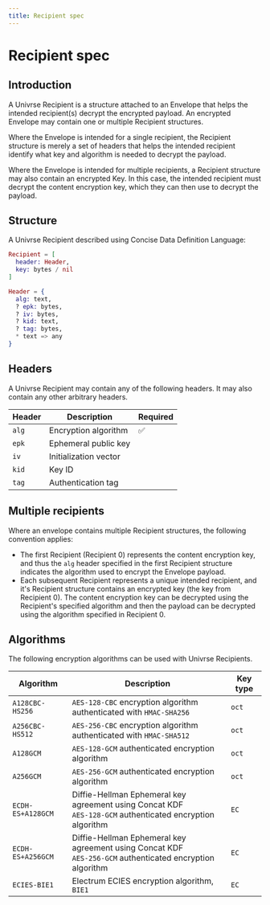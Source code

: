 ```yaml
---
title: Recipient spec
---
```


# Recipient spec

## Introduction

A Univrse Recipient is a structure attached to an Envelope that helps the intended recipient(s) decrypt the encrypted payload. An encrypted Envelope may contain one or multiple Recipient structures.

Where the Envelope is intended for a single recipient, the Recipient structure is merely a set of headers that helps the intended recipient identify what key and algorithm is needed to decrypt the payload.

Where the Envelope is intended for multiple recipients, a Recipient structure may also contain an encrypted Key. In this case, the intended recipient must decrypt the content encryption key, which they can then use to decrypt the payload.

## Structure

A Univrse Recipient described using Concise Data Definition Language:

```elixir
Recipient = [
  header: Header,
  key: bytes / nil
]

Header = {
  alg: text,
  ? epk: bytes,
  ? iv: bytes,
  ? kid: text,
  ? tag: bytes,
  * text => any
}
```

## Headers

A Univrse Recipient may contain any of the following headers. It may also contain any other arbitrary headers.

| Header | Description           | Required |
| ------ | --------------------- | -------- |
| `alg`  | Encryption algorithm  | ✅       |
| `epk`  | Ephemeral public key  |          |
| `iv`   | Initialization vector |          |
| `kid`  | Key ID                |          |
| `tag`  | Authentication tag    |          |

## Multiple recipients

Where an envelope contains multiple Recipient structures, the following convention applies:

* The first Recipient (Recipient 0) represents the content encryption key, and thus the `alg` header specified in the first Recipient structure indicates the algorithm used to encrypt the Envelope payload.
* Each subsequent Recipient represents a unique intended recipient, and it's Recipient structure contains an encrypted key (the key from Recipient 0). The content encryption key can be decrypted using the Recipient's specified algorithm and then the payload can be decrypted using the algorithm specified in Recipient 0.

## Algorithms

The following encryption algorithms can be used with Univrse Recipients.

| Algorithm         | Description                                                                                                 | Key type |
| ----------------- | ----------------------------------------------------------------------------------------------------------- | -------- |
| `A128CBC-HS256`   | `AES-128-CBC` encryption algorithm authenticated with `HMAC-SHA256`                                         | `oct`    |
| `A256CBC-HS512`   | `AES-256-CBC` encryption algorithm authenticated with `HMAC-SHA512`                                         | `oct`    |
| `A128GCM`         | `AES-128-GCM` authenticated encryption algorithm                                                            | `oct`    |
| `A256GCM`         | `AES-256-GCM` authenticated encryption algorithm                                                            | `oct`    |
| `ECDH-ES+A128GCM` | Diffie-Hellman Ephemeral key agreement using Concat KDF<br>`AES-128-GCM` authenticated encryption algorithm | `EC`     |
| `ECDH-ES+A256GCM` | Diffie-Hellman Ephemeral key agreement using Concat KDF<br>`AES-256-GCM` authenticated encryption algorithm | `EC`     |
| `ECIES-BIE1`      | Electrum ECIES encryption algorithm, `BIE1`                                                                 | `EC`     |